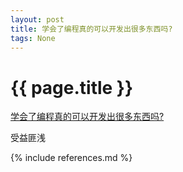 ```yaml
---
layout: post
title: 学会了编程真的可以开发出很多东西吗? 
tags: None 
---
```


{{ page.title }}
================

[学会了编程真的可以开发出很多东西吗?](http://www.zhihu.com/question/23844552/answer/25880226?utm_campaign=weekly130&utm_source=weekly-digest&utm_medium=email)

受益匪浅

{% include references.md %}
